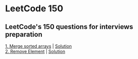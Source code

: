 # LeetCode 150
## LeetCode's 150 questions for interviews preparation
[1. Merge sorted arrays](./merge-sorted-arrays/problem.txt) | [Solution](./merge-sorted-arrays/solution.py)  
[2. Remove Element](./remove-element/problem.txt) | [Solution](./remove-element/solution.py)